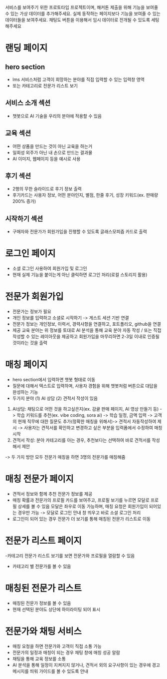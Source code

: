 서비스를 보여주기 위한 프로토타입 프로젝트이며, 해커톤 제출을 위해 기능을 보여줄 수 있는 가상 데이터를 추가해주세요. 실제 동작하는 페이지보다 기능을 보여줄 수 있는 데이터들을 보여주세요. 채팅도 버튼을 이용해서 임시 데이터로 전개될 수 있도록 세팅해주세요

# 랜딩 페이지

## hero section

- lms 서비스처럼 고객이 희망하는 분야를 직접 입력할 수 있는 입력창 영역
- 또는 카테고리로 전문가 리스트 보기

## 서비스 소개 섹션

- 챗봇으로 AI 기술을 우리의 분야에 적용할 수 있음

## 교육 섹션

- 어떤 상품을 만드는 것이 아닌 교육을 하는거
- 일회성 외주가 아닌 내 손으로 만드는 결과물
- AI 이미지, 웹페이지 등을 예시로 사용

## 후기 섹션

- 2행의 무한 슬라이드로 후기 정보 출력
- 후기카드는 사용자 정보, 어떤 분야인지, 별점, 한줄 후기, 성장 키워드(ex. 판매량 200% 증가)

## 시작하기 섹션

- 구매자와 전문가가 회원가입을 진행할 수 있도록 글래스모피즘 카드로 출력

# 로그인 페이지

- 소셜 로그인 사용하여 회원가입 및 로그인
- 현재 실제 기능을 붙이는게 아닌 클릭하면 로그인 처리(로컬 스토리지 활용)

# 전문가 회원가입

- 전문가는 정보가 필요
- 개인 정보를 입력하고 소셜로 시작하기 -> 게스트 세션 기반 연결
- 전문가 정보는 개인정보, 이력서, 경력사항을 연결하고, 포트폴리오, github을 연결
- 제공 교육 분야는 위 정보를 토대로 AI 분석을 통해 교육 분야 자동 작성 / 또는 직접 작성할 수 있는 레이아웃을 제공하고 회원가입을 마무리하면 2-3일 이내로 인증될 것이라는 것을 출력

# 매칭 페이지

- hero section에서 입력하면 챗봇 형태로 이동
- 질문에 대해서 텍스트로 입력하며, 사용자 경험을 위해 챗봇처럼 버튼으로 대답을 완성하는 기능
- 두가지 분야 (1) AI 상담 (2) 견적서 작성이 있음

1. AI상담: 채팅으로 어떤 것을 하고싶은지(ex. 감귤 판매 페이지, AI 영상 만들기 등) -> 학습 키워드를 추천(ex. vibe coding, sora ai) -> 학습 일정, 금액 입력 -> 고객의 현재 직무에 대한 질문도 추가(정확한 매칭을 위해서)-> 견적서 자동작성하여 제시 -> 사용자는 견적서를 확인하고 변경하고 싶은 부분을 입력폼에서 수정하여 매칭 시작
2. 견적서 작성: 분야 카테고리를 아는 경우, 추천보다는 선택하여 바로 견적서를 작성해서 제안

-> 두 가지 방안 모두 전문가 매칭을 하면 3명의 전문가를 매칭해줌

# 매칭 전문가 페이지

- 견적서 정보와 함께 추천 전문가 정보를 제공
- 매칭 확률과 전문가의 프로필 카드를 보여주고, 프로필 보기를 누르면 모달로 프로필 상세를 볼 수 있음 모달은 좌우로 이동 가능하며, 매칭 요청은 회원가입이 되어있는 경우만 가능 -> 모달로 로그인 안내 창 띄우고 바로 소셜 로그인 처리
- 로그인이 되어 있는 경우 전문가 더 보기를 통해 매칭된 전문가 리스트로 이동

# 전문가 리스트 페이지

-카테고리 전문가 리스트 보기를 보면 전문가와 프로필을 열람할 수 있음

- 카테고리 별 전문가를 볼 수 있음

# 매칭된 전문가 리스트

- 매칭된 전문가 정보를 볼 수 있음
- 현재 선택된 분야도 상단에 하이라이팅 되어 표시

# 전문가와 채팅 서비스

- 매칭 요청을 하면 전문가와 고객이 직접 소통 가능
- 전문가의 일정과 매칭이 되는 경우 채팅 창에 매칭 성공 알람
- 채팅을 통해 교육 정보를 소통
- AI 분석을 통해 일정이 지켜지지 않거나, 견적서 외의 요구사항이 있는 경우에 경고 메시지를 띄워 가이드를 볼 수 있도록 안내

